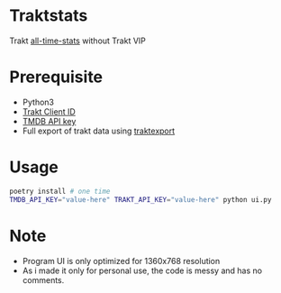 # Traktstats
Trakt [all-time-stats](https://blog.trakt.tv/all-time-year-in-review-f6f931e4461d) without Trakt VIP

# Prerequisite
* Python3
* [Trakt Client ID](https://trakt.tv/oauth/applications)
* [TMDB API key](https://www.themoviedb.org/settings/api)
* Full export of trakt data using [traktexport](https://github.com/seanbreckenridge/traktexport)

# Usage
```sh
poetry install # one time
TMDB_API_KEY="value-here" TRAKT_API_KEY="value-here" python ui.py
```

# Note
* Program UI is only optimized for 1360x768 resolution
* As i made it only for personal use, the code is messy and has no comments.
